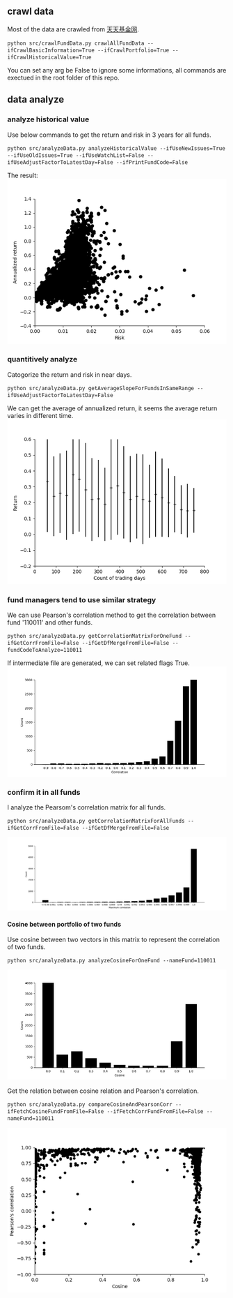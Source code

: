 ## crawl data
Most of the data are crawled from [天天基金网](https://fund.eastmoney.com/).
```
python src/crawlFundData.py crawlAllFundData --ifCrawlBasicInformation=True --ifCrawlPortfolio=True --ifCrawlHistoricalValue=True
```
You can set any arg be False to ignore some informations, all commands are exectued in the root folder of this repo.

## data analyze
### analyze historical value
Use below commands to get the return and risk in 3 years for all funds.
```
python src/analyzeData.py analyzeHistoricalValue --ifUseNewIssues=True --ifUseOldIssues=True --ifUseWatchList=False --ifUseAdjustFactorToLatestDay=False --ifPrintFundCode=False
```

The result:
![risk_return_noWatchlist_useNewIssues_useOldIssues_notUseAdjustFactor](image/risk_return_noWatchlist_useNewIssues_useOldIssues_notUseAdjustFactor.png)


### quantitively analyze
Catogorize the return and risk in near days.
```
python src/analyzeData.py getAverageSlopeForFundsInSameRange --ifUseAdjustFactorToLatestDay=False
```
We can get the average of annualized return, it seems the average return varies in different time.
![averageReturn_30_notUseAdjustFactor](image/averageReturn_30_notUseAdjustFactor.png)

### fund managers tend to use similar strategy
We can use Pearson's correlation method to get the correlation between fund '110011' and other funds.
```
python src/analyzeData.py getCorrelationMatrixForOneFund --ifGetCorrFromFile=False --ifGetDfMergeFromFile=False --fundCodeToAnalyze=110011
```
If intermediate file are generated, we can set related flags True.
![correlation_110011](image/correlation_110011.png)

### confirm it in all funds
I analyze the Pearsom's correlation matrix for all funds.
```
python src/analyzeData.py getCorrelationMatrixForAllFunds --ifGetCorrFromFile=False --ifGetDfMergeFromFile=False
```
![maximum_correlation](image/maximum_correlation.png)

#### Cosine between portfolio of two funds
Use cosine between two vectors in this matrix to represent the correlation of two funds.
```
python src/analyzeData.py analyzeCosineForOneFund --nameFund=110011
```
![cosine_110011](image/cosine_110011.png)

Get the relation between cosine relation and Pearson's correlation.
```
python src/analyzeData.py compareCosineAndPearsonCorr --ifFetchCosineFundFromFile=False --ifFetchCorrFundFromFile=False --nameFund=110011
```
![cosine_PearsonCorr](image/cosine_PearsonCorr_110011.png)
